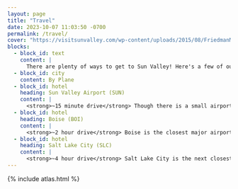 ```yaml
---
layout: page
title: "Travel"
date: 2023-10-07 11:03:50 -0700
permalink: /travel/
cover: "https://visitsunvalley.com/wp-content/uploads/2015/08/FriedmanMemorialAirportHaileyIdaho.jpg"
blocks:
  - block_id: text
    content: |
      There are plenty of ways to get to Sun Valley! Here's a few of our recommendations, depending on your preferred method of travel. Just remember: <strong>There's no Uber or Lyft in Sun Valley, and taxis are hard to come by. A rental car is strongly recommended.</strong> We will have shuttle service to and from the venue, but if you miss the shuttle, you'll need to make friends with someone with a car.
  - block_id: city
    content: By Plane
  - block_id: hotel
    heading: Sun Valley Airport (SUN)
    content: |
      <strong>~15 minute drive</strong> Though there is a small airport in Sun Valley, travel in and out can be limited and it may be more expensive than larger airports.
  - block_id: hotel
    heading: Boise (BOI)
    content: |
      <strong>~2 hour drive</strong> Boise is the closest major airport, and has many flights from aound the country. You'll also have access to plentful rental car options.
  - block_id: hotel
    heading: Salt Lake City (SLC)
    content: |
      <strong>~4 hour drive</strong> Salt Lake City is the next closest major airport, but is a further drive. At least there won't be snow! (Hopefully).
---
```


{% include atlas.html %}
